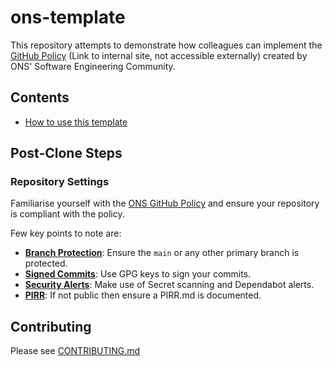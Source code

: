 # ons-template

This repository attempts to demonstrate how colleagues can implement the [GitHub Policy](https://officenationalstatistics.sharepoint.com/sites/ONS_DDaT_Communities/Software%20Engineering%20Policies/Draft_Sub_Policies/GitHub%20Usage%20Policy.docx) (Link to internal site, not accessible externally) created by ONS' Software Engineering Community.

## Contents
* [How to use this template](#post-clone-steps)

## Post-Clone Steps
### Repository Settings
Familiarise yourself with the [ONS GitHub Policy](../../wiki) and ensure your repository is compliant with the policy.

Few key points to note are:

- **[Branch Protection](https://github.com/ONSdigital/ons-template/wiki/5.7-Branch-Protection-rules)**: Ensure
  the `main` or any other primary branch
  is protected.
- **[Signed Commits](https://github.com/ONSdigital/ons-template/wiki/5.8-Signed-Commits)**: Use GPG keys to sign your
  commits.
- **[Security Alerts](https://github.com/ONSdigital/ons-template/wiki/6.2-Security)**: Make use of Secret scanning and
  Dependabot alerts.
- **[PIRR](https://github.com/ONSdigital/ons-template/wiki/4.2-Private-Internal-Repository-Information)**: If not
  public then ensure a PIRR.md is documented.

## Contributing
Please see [CONTRIBUTING.md](CONTRIBUTING.md)
